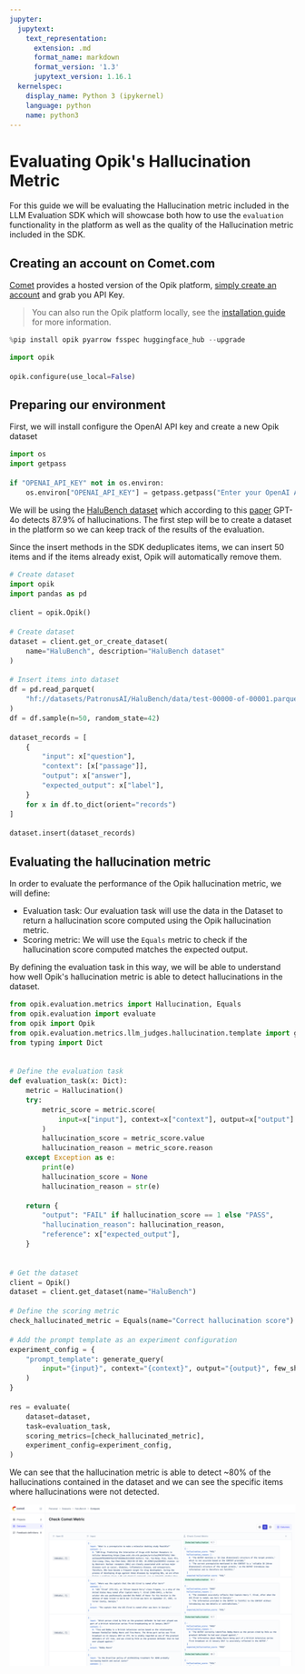 ```yaml
---
jupyter:
  jupytext:
    text_representation:
      extension: .md
      format_name: markdown
      format_version: '1.3'
      jupytext_version: 1.16.1
  kernelspec:
    display_name: Python 3 (ipykernel)
    language: python
    name: python3
---
```


# Evaluating Opik's Hallucination Metric

For this guide we will be evaluating the Hallucination metric included in the LLM Evaluation SDK which will showcase both how to use the `evaluation` functionality in the platform as well as the quality of the Hallucination metric included in the SDK.


## Creating an account on Comet.com

[Comet](https://www.comet.com/site/?from=llm&utm_source=opik&utm_medium=colab&utm_content=eval_hall&utm_campaign=opik) provides a hosted version of the Opik platform, [simply create an account](https://www.comet.com/signup?from=llm&utm_source=opik&utm_medium=colab&utm_content=eval_hall&utm_campaign=opik) and grab you API Key.

> You can also run the Opik platform locally, see the [installation guide](https://www.comet.com/docs/opik/self-host/overview/?from=llm&utm_source=opik&utm_medium=colab&utm_content=eval_hall&utm_campaign=opik) for more information.

```python
%pip install opik pyarrow fsspec huggingface_hub --upgrade
```

```python
import opik

opik.configure(use_local=False)
```

## Preparing our environment

First, we will install configure the OpenAI API key and create a new Opik dataset

```python
import os
import getpass

if "OPENAI_API_KEY" not in os.environ:
    os.environ["OPENAI_API_KEY"] = getpass.getpass("Enter your OpenAI API key: ")
```

We will be using the [HaluBench dataset](https://huggingface.co/datasets/PatronusAI/HaluBench?library=pandas) which according to this [paper](https://arxiv.org/pdf/2407.08488) GPT-4o detects 87.9% of hallucinations. The first step will be to create a dataset in the platform so we can keep track of the results of the evaluation.

Since the insert methods in the SDK deduplicates items, we can insert 50 items and if the items already exist, Opik will automatically remove them.

```python
# Create dataset
import opik
import pandas as pd

client = opik.Opik()

# Create dataset
dataset = client.get_or_create_dataset(
    name="HaluBench", description="HaluBench dataset"
)

# Insert items into dataset
df = pd.read_parquet(
    "hf://datasets/PatronusAI/HaluBench/data/test-00000-of-00001.parquet"
)
df = df.sample(n=50, random_state=42)

dataset_records = [
    {
        "input": x["question"],
        "context": [x["passage"]],
        "output": x["answer"],
        "expected_output": x["label"],
    }
    for x in df.to_dict(orient="records")
]

dataset.insert(dataset_records)
```

## Evaluating the hallucination metric

In order to evaluate the performance of the Opik hallucination metric, we will define:

- Evaluation task: Our evaluation task will use the data in the Dataset to return a hallucination score computed using the Opik hallucination metric.
- Scoring metric: We will use the `Equals` metric to check if the hallucination score computed matches the expected output.

By defining the evaluation task in this way, we will be able to understand how well Opik's hallucination metric is able to detect hallucinations in the dataset.

```python
from opik.evaluation.metrics import Hallucination, Equals
from opik.evaluation import evaluate
from opik import Opik
from opik.evaluation.metrics.llm_judges.hallucination.template import generate_query
from typing import Dict


# Define the evaluation task
def evaluation_task(x: Dict):
    metric = Hallucination()
    try:
        metric_score = metric.score(
            input=x["input"], context=x["context"], output=x["output"]
        )
        hallucination_score = metric_score.value
        hallucination_reason = metric_score.reason
    except Exception as e:
        print(e)
        hallucination_score = None
        hallucination_reason = str(e)

    return {
        "output": "FAIL" if hallucination_score == 1 else "PASS",
        "hallucination_reason": hallucination_reason,
        "reference": x["expected_output"],
    }


# Get the dataset
client = Opik()
dataset = client.get_dataset(name="HaluBench")

# Define the scoring metric
check_hallucinated_metric = Equals(name="Correct hallucination score")

# Add the prompt template as an experiment configuration
experiment_config = {
    "prompt_template": generate_query(
        input="{input}", context="{context}", output="{output}", few_shot_examples=[]
    )
}

res = evaluate(
    dataset=dataset,
    task=evaluation_task,
    scoring_metrics=[check_hallucinated_metric],
    experiment_config=experiment_config,
)
```

We can see that the hallucination metric is able to detect ~80% of the hallucinations contained in the dataset and we can see the specific items where hallucinations were not detected.

![Hallucination Evaluation](https://raw.githubusercontent.com/comet-ml/opik/main/apps/opik-documentation/documentation/static/img/cookbook/hallucination_metric_cookbook.png)
